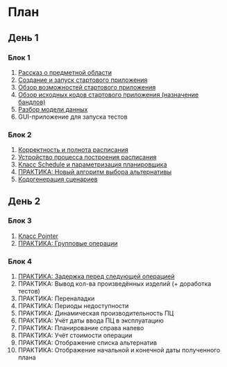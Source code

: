 # План

## День 1

### Блок 1

1. [Рассказ о предметной области](texts/subjectArea.md)
2. [Создание и запуск стартового приложения](texts/createBasicApp.md)
3. [Обзор возможностей стартового приложения](texts/basicAppOverview.md)
3. [Обзор исходных кодов стартового приложения (назначение бандлов)](texts/bundles.md)
4. [Разбор модели данных](texts/datamodel.md)
6. GUI-приложение для запуска тестов
 
### Блок 2

1. [Корректность и полнота расписания](texts/scheduleValidity.md)
1. [Устройство процесса построения расписания](texts/scheduling.md)
3. [Класс Schedule и параметризация планировщика](texts/scheduleClass.md)
4. [ПРАКТИКА: Новый алгоритм выбора альтернативы](texts/newSelector1.md)
5. [Кодогенерация сценариев](texts/scenarioGeneration.md)

## День 2

### Блок 3
1. [Класс Pointer](texts/pointer.md)
2. [ПРАКТИКА: Групповые операции](texts/batching.md)

### Блок 4
1. [ПРАКТИКА: Задержка перед следующей операцией](texts/delayBeforeNext.md)
1. ПРАКТИКА: Вывод кол-ва произведённых изделий (+ доработка тестов)
1. ПРАКТИКА: Переналадки
2. ПРАКТИКА: Периоды недоступности
3. ПРАКТИКА: Динамическая производительность ПЦ
4. ПРАКТИКА: Учёт даты ввода ПЦ в эксплуатацию
2. ПРАКТИКА: Планирование справа налево
3. ПРАКТИКА: Учёт стоимости операции
4. ПРАКТИКА: Отображение списка альтернатив
5. ПРАКТИКА: Отображение начальной и конечной даты полученного плана
